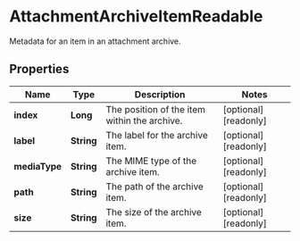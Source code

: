 

# AttachmentArchiveItemReadable

Metadata for an item in an attachment archive.

## Properties

| Name | Type | Description | Notes |
|------------ | ------------- | ------------- | -------------|
|**index** | **Long** | The position of the item within the archive. |  [optional] [readonly] |
|**label** | **String** | The label for the archive item. |  [optional] [readonly] |
|**mediaType** | **String** | The MIME type of the archive item. |  [optional] [readonly] |
|**path** | **String** | The path of the archive item. |  [optional] [readonly] |
|**size** | **String** | The size of the archive item. |  [optional] [readonly] |



